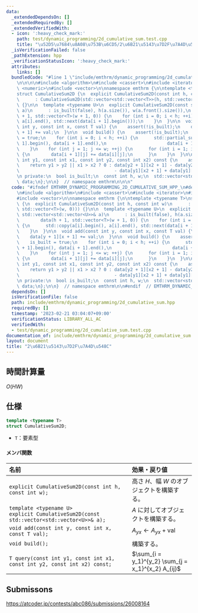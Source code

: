 ```yaml
---
data:
  _extendedDependsOn: []
  _extendedRequiredBy: []
  _extendedVerifiedWith:
  - icon: ':heavy_check_mark:'
    path: test/dynamic_programming/2d_cumulative_sum.test.cpp
    title: "\u52D5\u7684\u8A08\u753B\u6CD5/2\u6B21\u5143\u7D2F\u7A4D\u548C"
  _isVerificationFailed: false
  _pathExtension: hpp
  _verificationStatusIcon: ':heavy_check_mark:'
  attributes:
    links: []
  bundledCode: "#line 1 \"include/emthrm/dynamic_programming/2d_cumulative_sum.hpp\"\
    \n\n\n\n#include <algorithm>\n#include <cassert>\n#include <iterator>\n#include\
    \ <numeric>\n#include <vector>\n\nnamespace emthrm {\n\ntemplate <typename T>\n\
    struct CumulativeSum2D {\n  explicit CumulativeSum2D(const int h, const int w)\n\
    \      : CumulativeSum2D(std::vector<std::vector<T>>(h, std::vector<T>(w, 0)))\
    \ {}\n\n  template <typename U>\n  explicit CumulativeSum2D(const std::vector<std::vector<U>>&\
    \ a)\n      : is_built(false), h(a.size()), w(a.front().size()),\n        data(h\
    \ + 1, std::vector<T>(w + 1, 0)) {\n    for (int i = 0; i < h; ++i) {\n      std::copy(a[i].begin(),\
    \ a[i].end(), std::next(data[i + 1].begin()));\n    }\n  }\n\n  void add(const\
    \ int y, const int x, const T val) {\n    assert(!is_built);\n    data[y + 1][x\
    \ + 1] += val;\n  }\n\n  void build() {\n    assert(!is_built);\n    is_built\
    \ = true;\n    for (int i = 0; i < h; ++i) {\n      std::partial_sum(data[i +\
    \ 1].begin(), data[i + 1].end(),\n                       data[i + 1].begin());\n\
    \    }\n    for (int j = 1; j <= w; ++j) {\n      for (int i = 1; i < h; ++i)\
    \ {\n        data[i + 1][j] += data[i][j];\n      }\n    }\n  }\n\n  T query(const\
    \ int y1, const int x1, const int y2, const int x2) const {\n    assert(is_built);\n\
    \    return y1 > y2 || x1 > x2 ? 0 : data[y2 + 1][x2 + 1] - data[y2 + 1][x1]\n\
    \                                    - data[y1][x2 + 1] + data[y1][x1];\n  }\n\
    \n private:\n  bool is_built;\n  const int h, w;\n  std::vector<std::vector<T>>\
    \ data;\n};\n\n}  // namespace emthrm\n\n\n"
  code: "#ifndef EMTHRM_DYNAMIC_PROGRAMMING_2D_CUMULATIVE_SUM_HPP_\n#define EMTHRM_DYNAMIC_PROGRAMMING_2D_CUMULATIVE_SUM_HPP_\n\
    \n#include <algorithm>\n#include <cassert>\n#include <iterator>\n#include <numeric>\n\
    #include <vector>\n\nnamespace emthrm {\n\ntemplate <typename T>\nstruct CumulativeSum2D\
    \ {\n  explicit CumulativeSum2D(const int h, const int w)\n      : CumulativeSum2D(std::vector<std::vector<T>>(h,\
    \ std::vector<T>(w, 0))) {}\n\n  template <typename U>\n  explicit CumulativeSum2D(const\
    \ std::vector<std::vector<U>>& a)\n      : is_built(false), h(a.size()), w(a.front().size()),\n\
    \        data(h + 1, std::vector<T>(w + 1, 0)) {\n    for (int i = 0; i < h; ++i)\
    \ {\n      std::copy(a[i].begin(), a[i].end(), std::next(data[i + 1].begin()));\n\
    \    }\n  }\n\n  void add(const int y, const int x, const T val) {\n    assert(!is_built);\n\
    \    data[y + 1][x + 1] += val;\n  }\n\n  void build() {\n    assert(!is_built);\n\
    \    is_built = true;\n    for (int i = 0; i < h; ++i) {\n      std::partial_sum(data[i\
    \ + 1].begin(), data[i + 1].end(),\n                       data[i + 1].begin());\n\
    \    }\n    for (int j = 1; j <= w; ++j) {\n      for (int i = 1; i < h; ++i)\
    \ {\n        data[i + 1][j] += data[i][j];\n      }\n    }\n  }\n\n  T query(const\
    \ int y1, const int x1, const int y2, const int x2) const {\n    assert(is_built);\n\
    \    return y1 > y2 || x1 > x2 ? 0 : data[y2 + 1][x2 + 1] - data[y2 + 1][x1]\n\
    \                                    - data[y1][x2 + 1] + data[y1][x1];\n  }\n\
    \n private:\n  bool is_built;\n  const int h, w;\n  std::vector<std::vector<T>>\
    \ data;\n};\n\n}  // namespace emthrm\n\n#endif  // EMTHRM_DYNAMIC_PROGRAMMING_2D_CUMULATIVE_SUM_HPP_\n"
  dependsOn: []
  isVerificationFile: false
  path: include/emthrm/dynamic_programming/2d_cumulative_sum.hpp
  requiredBy: []
  timestamp: '2023-02-21 03:04:07+09:00'
  verificationStatus: LIBRARY_ALL_AC
  verifiedWith:
  - test/dynamic_programming/2d_cumulative_sum.test.cpp
documentation_of: include/emthrm/dynamic_programming/2d_cumulative_sum.hpp
layout: document
title: "2\u6B21\u5143\u7D2F\u7A4D\u548C"
---
```



## 時間計算量

$O(HW)$


## 仕様

```cpp
template <typename T>
struct CumulativeSum2D;
```

- `T`：要素型

#### メンバ関数

|名前|効果・戻り値|
|:--|:--|
|`explicit CumulativeSum2D(const int h, const int w);`|高さ $H$、幅 $W$ のオブジェクトを構築する。|
|`template <typename U>`<br>`explicit CumulativeSum2D(const std::vector<std::vector<U>>& a);`|$A$ に対してオブジェクトを構築する。|
|`void add(const int y, const int x, const T val);`|$A_{yx} \gets A_{yx} + \mathrm{val}$|
|`void build();`|構築する。|
|`T query(const int y1, const int x1, const int y2, const int x2) const;`|$\sum_{i = y_1}^{y_2} \sum_{j = x_1}^{x_2} A_{ij}$|


## Submissons

https://atcoder.jp/contests/abc086/submissions/26008164
